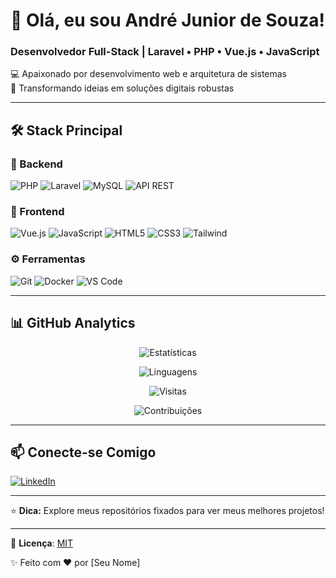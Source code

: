 # 👋 Olá, eu sou André Junior de Souza!

### Desenvolvedor Full-Stack | Laravel • PHP • Vue.js • JavaScript

💻 Apaixonado por desenvolvimento web e arquitetura de sistemas  
🚀 Transformando ideias em soluções digitais robustas

---

## 🛠 **Stack Principal**

### 🔧 Backend
![PHP](https://img.shields.io/badge/PHP-777BB4?style=for-the-badge&logo=php&logoColor=white)
![Laravel](https://img.shields.io/badge/Laravel-FF2D20?style=for-the-badge&logo=laravel&logoColor=white)
![MySQL](https://img.shields.io/badge/MySQL-4479A1?style=for-the-badge&logo=mysql&logoColor=white)
![API REST](https://img.shields.io/badge/API_REST-FF6C37?style=for-the-badge&logo=json&logoColor=white)

### 🎨 Frontend
![Vue.js](https://img.shields.io/badge/Vue.js-4FC08D?style=for-the-badge&logo=vuedotjs&logoColor=white)
![JavaScript](https://img.shields.io/badge/JavaScript-F7DF1E?style=for-the-badge&logo=javascript&logoColor=black)
![HTML5](https://img.shields.io/badge/HTML5-E34F26?style=for-the-badge&logo=html5&logoColor=white)
![CSS3](https://img.shields.io/badge/CSS3-1572B6?style=for-the-badge&logo=css3&logoColor=white)
![Tailwind](https://img.shields.io/badge/Tailwind_CSS-38B2AC?style=for-the-badge&logo=tailwind-css&logoColor=white)

### ⚙️ Ferramentas
![Git](https://img.shields.io/badge/Git-F05032?style=for-the-badge&logo=git&logoColor=white)
![Docker](https://img.shields.io/badge/Docker-2496ED?style=for-the-badge&logo=docker&logoColor=white)
![VS Code](https://img.shields.io/badge/VSCode-007ACC?style=for-the-badge&logo=visual-studio-code&logoColor=white)

---

## 📊 **GitHub Analytics**

<div align="center">
  
![Estatísticas](https://github-readme-stats.vercel.app/api?username=devkavod&show_icons=true&theme=radical&count_private=true&include_all_commits=true)
  
![Linguagens](https://github-readme-stats.vercel.app/api/top-langs/?username=devkavod&layout=compact&theme=radical&hide=blade)

![Visitas](https://komarev.com/ghpvc/?username=devkavod&color=blueviolet&style=flat-square&label=VISITAS+NO+PERFIL)
  
![Contribuições](https://github-readme-streak-stats.herokuapp.com/?user=devkavod&theme=radical)

</div>

---

## 📫 **Conecte-se Comigo**

[![LinkedIn](https://img.shields.io/badge/LinkedIn-0077B5?style=for-the-badge&logo=linkedin&logoColor=white)]([https://linkedin.com/in/seu-perfil](https://www.linkedin.com/in/andr%C3%A9-junior-528058301/))

---

⭐ **Dica:** Explore meus repositórios fixados para ver meus melhores projetos!

---

📜 **Licença**: [MIT](https://choosealicense.com/licenses/mit/)

✨ Feito com ❤️ por [Seu Nome]
